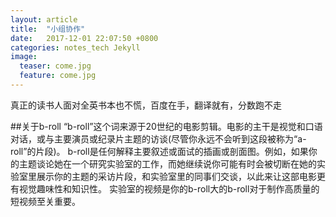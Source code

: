 ```yaml
---
layout: article
title:  "小组协作"
date:   2017-12-01 22:07:50 +0800
categories: notes_tech Jekyll
image:
  teaser: come.jpg
  feature: come.jpg
---
```

真正的读书人面对全英书本也不慌，百度在手，翻译就有，分数跑不走


##关于b-roll
“b-roll”这个词来源于20世纪的电影剪辑。电影的主干是视觉和口语对话，或与主要演员或纪录片主题的访谈(尽管你永远不会听到这段被称为“a-roll”的片段)。
b-roll是任何解释主要叙述或面试的插画或剖面图。例如，如果你的主题谈论她在一个研究实验室的工作，而她继续说你可能有时会被切断在她的实验室里展示你的主题的采访片段，和实验室里的同事们交谈，以此来让这部电影更有视觉趣味性和知识性。
实验室的视频是你的b-roll大的b-roll对于制作高质量的短视频至关重要。
